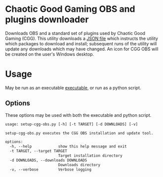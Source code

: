 # Chaotic Good Gaming OBS and plugins downloader
Downloads OBS and a standard set of plugins used by Chaotic Good Gaming (CGG). This utility downloads a [JSON file](https://cgg.spafbi.com/cgg-obs.json) which instructs the utility which packages to download and install; subsequent runs of the utility will update any downloads which may have changed. An icon for CGG OBS will be created on the user's Windows desktop.
# Usage
May be run as an executable [executable](https://github.com/spafbi/cgg-obs/releases/latest/download/setup-cgg-obs.exe), or run as a python script.
## Options
These options may be used with both the executable and python script.
```txt
usage: setup-cgg-obs.py [-h] [-t TARGET] [-d DOWNLOADS] [-v]

setup-cgg-obs.py executes the CGG OBS installation and update tool.

options:
  -h, --help            show this help message and exit
  -t TARGET, --target TARGET
                        Target installation directory
  -d DOWNLOADS, --downloads DOWNLOADS
                        Downloads directory
  -v, --verbose         Verbose logging
  ```